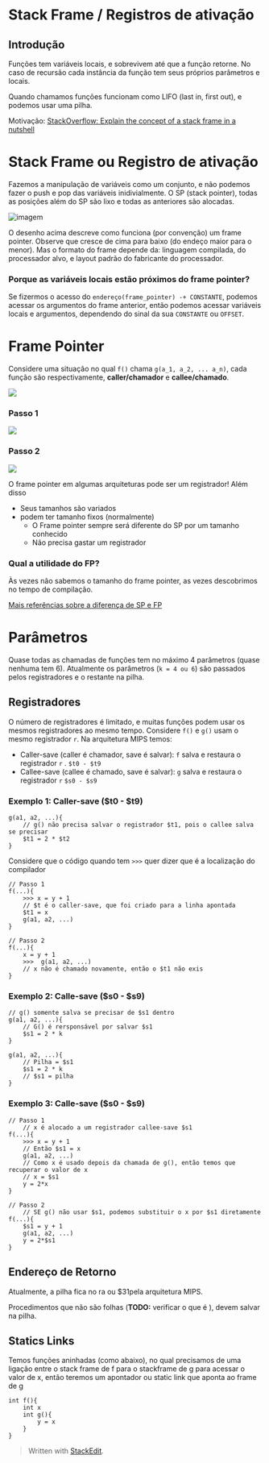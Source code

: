 # Stack Frame / Registros de ativação

## Introdução

Funções tem variáveis locais, e sobrevivem até que a função retorne. No caso de recursão cada instância da função tem seus próprios parâmetros e locais.

Quando chamamos funções funcionam como LIFO (last in, first out), e podemos usar uma pilha.

Motivação: [StackOverflow: Explain the concept of a stack frame in a nutshell](https://stackoverflow.com/questions/10057443/explain-the-concept-of-a-stack-frame-in-a-nutshell) 

# Stack Frame ou Registro de ativação

 Fazemos a manipulação de variáveis como um conjunto, e não podemos fazer o push e pop das variáveis inidivialmente. O SP (stack pointer), todas as posições além do SP são lixo e todas as anteriores são alocadas.



![imagem](https://raw.githubusercontent.com/NatSatie/StudyNotes/main/compilers/part_4/stackframes.png)



O desenho acima descreve como funciona (por convenção) um frame pointer. Observe que cresce de cima para baixo (do endeço maior para o menor). Mas o formato do frame depende da: linguagem compilada, do processador alvo, e layout padrão do fabricante do processador.

### Porque as variáveis locais estão próximos do frame pointer?

Se fizermos o acesso do `endereço(frame_pointer) -+ CONSTANTE`, podemos acessar os argumentos do frame anterior, então podemos acessar variáveis locais e argumentos, dependendo do sinal da sua `CONSTANTE` ou `OFFSET`.

# Frame Pointer

Considere uma situação no qual `f()` chama `g(a_1, a_2, ... a_n)`, cada função são respectivamente, **caller/chamador** e **callee/chamado**.

![](https://raw.githubusercontent.com/NatSatie/StudyNotes/main/compilers/part_4/stackframes_1.png)

### Passo 1 

![](https://raw.githubusercontent.com/NatSatie/StudyNotes/main/compilers/part_4/stackframes_2.png)

### Passo 2

![](https://raw.githubusercontent.com/NatSatie/StudyNotes/main/compilers/part_4/stackframes_3.png)

O frame pointer em algumas arquiteturas pode ser um registrador! Além disso

- Seus tamanhos são variados
- podem ter tamanho fixos (normalmente)
  - O Frame pointer sempre será diferente do SP por um tamanho conhecido
  - Não precisa gastar um registrador

### Qual a utilidade do FP?

Às vezes não sabemos o tamanho do frame pointer, as vezes descobrimos no tempo de compilação. 

[Mais referências sobre a diferença de SP e FP](https://www.embeddedrelated.com/showthread/comp.arch.embedded/31646-1.php#:~:text=The%20stack%20pointer%20always%20points,the%20frame%20pointer%20(ever).)

# Parâmetros

Quase todas as chamadas de funções tem no máximo 4 parâmetros (quase nenhuma tem 6). Atualmente os parâmetros (`k = 4 ou 6`) são passados pelos registradores e o restante na pilha.

## Registradores

O número de registradores é limitado, e muitas funções podem usar os mesmos registradores ao mesmo tempo. Considere `f()` e `g()` usam o mesmo registrador `r`. Na arquitetura MIPS temos:



- Caller-save (caller é chamador, save é salvar): `f` salva e restaura o registrador `r` . `$t0 - $t9`
- Callee-save (callee é chamado, save é salvar): `g` salva e restaura o registrador `r`  `$s0 - $s9`



### Exemplo 1: Caller-save ($t0 - $t9)

```
g(a1, a2, ...){
	// g() não precisa salvar o registrador $t1, pois o callee salva se precisar
	$t1 = 2 * $t2
}
```

Considere que o código quando tem  `>>>` quer dizer que é a localização do compilador

```
// Passo 1
f(...){
	>>> x = y + 1
	// $t é o caller-save, que foi criado para a linha apontada
	$t1 = x
	g(a1, a2, ...)
}
```

```
// Passo 2
f(...){
	x = y + 1
	>>>  g(a1, a2, ...)
	// x não é chamado novamente, então o $t1 não exis
}
```

### Exemplo 2: Calle-save ($s0 - $s9)

```
// g() somente salva se precisar de $s1 dentro
g(a1, a2, ...){
	// G() é rersponsável por salvar $s1
	$s1 = 2 * k
}
```

```
g(a1, a2, ...){
	// Pilha = $s1
	$s1 = 2 * k
	// $s1 = pilha
}
```

### Exemplo 3: Calle-save ($s0 - $s9)

```
// Passo 1
	// x é alocado a um registrador callee-save $s1
f(...){
	>>> x = y + 1
	// Então $s1 = x
	g(a1, a2, ...)
	// Como x é usado depois da chamada de g(), então temos que recuperar o valor de x
	// x = $s1
	y = 2*x
}
```

```
// Passo 2
	// SE g() não usar $s1, podemos substituir o x por $s1 diretamente
f(...){
	$s1 = y + 1
	g(a1, a2, ...)
	y = 2*$s1
}
```

## Endereço de Retorno

Atualmente, a pilha fica no ra ou $31pela arquitetura MIPS.

Procedimentos que não são folhas (**TODO:** verificar o que é ), devem salvar na pilha.

## Statics Links

Temos funções aninhadas (como abaixo), no qual precisamos de uma ligação entre o stack frame de f para o stackframe de g para acessar o valor de x, então teremos um apontador ou static link que aponta ao frame de g  

```
int f(){
	int x
	int g(){
		y = x
	}
}
```





> Written with [StackEdit](https://stackedit.io/).